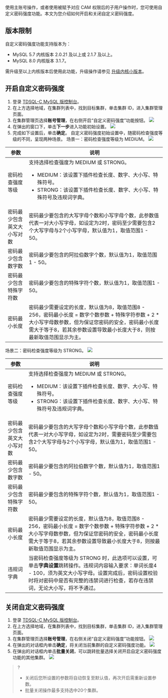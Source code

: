 使用主账号操作，或者使用被赋予对应 CAM 权限后的子用户操作时，您可使用自定义密码强度功能。本文为您介绍如何开启和关闭自定义密码强度。

## 版本限制
自定义密码强度功能支持版本为：
- MySQL 5.7 内核版本 2.0.21 及以上或 2.1.7 及以上。
- MySQL 8.0 内核版本 3.1.7。

需升级至以上内核版本后使用此功能，升级操作请参见 [升级内核小版本](https://cloud.tencent.com/document/product/1003/61541)。

## 开启自定义密码强度
1. 登录 [TDSQL-C MySQL 版控制台](https://console.cloud.tencent.com/cynosdb)。
2. 在上方选择地域，在集群列表中，找到目标集群，单击集群 ID，进入集群管理页面。
3. 在集群管理页选择**账号管理**，在右侧开启“自定义密码强度”功能按钮。
![](https://qcloudimg.tencent-cloud.cn/raw/2b88d70c9a4f877ac8970afd0c23e09c.png)
4. 在弹出的窗口下，单击**下一步**进入功能初始设置。
![](https://qcloudimg.tencent-cloud.cn/raw/658e74090115248b5c6038ad79448b56.png)
5. 完成如下设置后，单击**确定**。
自定义密码强度初始设置中，随密码检查强度等级的不同，呈现两种场景。
场景一：密码检查强度等级为 MEDIUM。
![](https://qcloudimg.tencent-cloud.cn/raw/5091e8e4255ea670503a10e602d214f2.png)
<table>
<thead><tr><th>参数</th><th>说明</th></tr></thead>
<tbody><tr>
<td>密码检查强度等级</td>
<td>支持选择检查强度为 MEDIUM 或 STRONG。<ul><li>MEDIUM：该设置下插件检查长度、数字、大小写、特殊符号。</li><li>STRONG：该设置下插件检查长度、数字、大小写、特殊符号及违规词字典。</li></ul></td></tr>
<tr>
<td>密码最少包含英文大小写对数</td>
<td>密码最少要包含的大写字母个数和小写字母个数，此参数值代表一对大小写字母，如设定为2时，密码至少需要包含2个大写字母与2个小写字母，默认值为1，取值范围1 - 50。</td></tr>
<tr>
<td>密码最少包含数字数</td>
<td>密码最少要包含的阿拉伯数字个数，默认值为1，取值范围1 - 50。</td></tr>
<tr>
<td>密码最少包含特殊字符数</td>
<td>密码最少要包含的特殊字符个数，默认值为1，取值范围1 - 50。</td></tr>
<tr>
<td>密码最小长度</td>
<td>密码最少需要设定的长度，默认值为8，取值范围8 - 256，密码最小长度 = 数字个数参数 + 特殊字符参数 + 2 * 大小写字母数参数，但为保证您密码的安全，密码最小长度需大于等于8，若其余参数设置导致最小长度大于8，则按最新取值范围显示为主。</td></tr>
</tbody></table>
场景二：密码检查强度等级为 STRONG。
<img src="https://qcloudimg.tencent-cloud.cn/raw/01b7953eb9bd516a0edfecbca2392000.png">
<table>
<thead><tr><th>参数</th><th>说明</th></tr></thead>
<tbody><tr>
<td>密码检查强度等级</td>
<td>支持选择检查强度为 MEDIUM 或 STRONG。<ul><li>MEDIUM：该设置下插件检查长度、数字、大小写、特殊符号。</li><li>STRONG：该设置下插件检查长度、数字、大小写、特殊符号及违规词字典。</li></ul></td></tr>
<tr>
<td>密码最少包含英文大小写对数</td>
<td>密码最少要包含的大写字母个数和小写字母个数，此参数值代表一对大小写字母，如设定为2时，需要密码至少需要包含2个大写字母与2个小写字母，默认值为1，取值范围1 - 50。</td></tr>
<tr>
<td>密码最少包含数字数</td>
<td>密码最少要包含的阿拉伯数字个数，默认值为1，取值范围1 - 50。</td>
</tr>
<tr>
<td>密码最少包含特殊字符数</td>
<td>密码最少要包含的特殊字符个数，默认值为1，取值范围1 - 50。</td></tr>
<tr>
<td>密码最小长度</td>
<td>密码最少需要设定的长度，默认值为8，取值范围8 - 256，密码最小长度 = 数字个数参数 + 特殊字符参数 + 2 * 大小写字母数参数，但为保证您密码的安全，密码最小长度需大于等于8，若其余参数设置导致最小长度大于8，则按最新取值范围显示为主。</td></tr>
<tr>
<td>违规词字典</td>
<td>当密码检查强度等级为 STRONG 时，此选项可以设置，可单击<strong>字典设置</strong>跳转操作。违规词内容输入要求：单词长度4 - 100，须为英文大小写字母。设置完成后，密码设置校验时将对密码中是否有完整的违禁词进行检查，若存在违禁词，无论大小写，将不予通过。</td></tr>
</tbody></table>

## 关闭自定义密码强度
1. 登录 [TDSQL-C MySQL 版控制台](https://console.cloud.tencent.com/cynosdb)。
2. 在上方选择地域，在集群列表中，找到目标集群，单击集群 ID，进入集群管理页面。
3. 在集群管理页选择**账号管理**，在右侧关闭“自定义密码强度”功能按钮。
![](https://qcloudimg.tencent-cloud.cn/raw/bb353e3af52f5dad62987e3f45b27d6a.png)
4. 在弹出的对话框内单击**确定**，将关闭当前集群的自定义密码强度功能。
![](https://qcloudimg.tencent-cloud.cn/raw/0835634bcff0a07716c76feb18498499.png)
5. 在弹出的对话框内单击**批量关闭**，可以跳转批量选择关闭开启自定义密码强度功能的其他集群。
![](https://qcloudimg.tencent-cloud.cn/raw/7b6de8388d7dbfb6465d478e7baebd09.png)
>?
>- 关闭后您所设置的参数将自动恢复至默认值，再次开启需重新设置参数。
>- 批量关闭操作最多支持选中20个集群。

